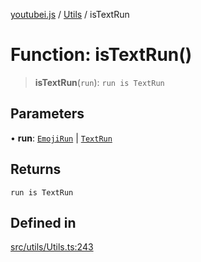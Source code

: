 [youtubei.js](../../../README.md) / [Utils](../README.md) / isTextRun

# Function: isTextRun()

> **isTextRun**(`run`): `run is TextRun`

## Parameters

• **run**: [`EmojiRun`](../../Misc/classes/EmojiRun.md) \| [`TextRun`](../../Misc/classes/TextRun.md)

## Returns

`run is TextRun`

## Defined in

[src/utils/Utils.ts:243](https://github.com/LuanRT/YouTube.js/blob/305a398158a6cac82e6ef288fed4bf1661c89d52/src/utils/Utils.ts#L243)
